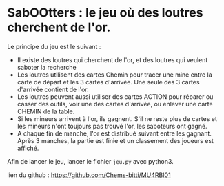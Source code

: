 # SabOOtters : le jeu où des loutres cherchent de l'or.
Le principe du jeu est le suivant :
 - Il existe des loutres qui cherchent de l'or, et des loutres qui veulent saboter la recherche
 - Les loutres utilisent des cartes Chemin pour tracer une mine entre la carte de départ et les 3 cartes d'arrivée. Une seule des 3 cartes d'arrivée contient de l'or.
 - Les loutres peuvent aussi utiliser des cartes ACTION pour réparer ou casser des outils, voir une des cartes d'arrivée, ou enlever une carte CHEMIN de la table.
 - Si les mineurs arrivent à l'or, ils gagnent. S'il ne reste plus de cartes et les mineurs n'ont toujours pas trouvé l'or, les saboteurs ont gagné.
 - A chaque fin de manche, l'or est distribué suivant entre les gagnant. Après 3 manches, la partie est finie et un classement des joueurs est affiché.


Afin de lancer le jeu, lancer le fichier `jeu.py` avec python3.

lien du github : https://github.com/Chems-bitti/MU4RBI01